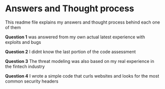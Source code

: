 # Answers and Thought process
This readme file explains my answers and thought process behind each one of them

**Question 1** was answered from my own actual latest experience with exploits and bugs

**Question 2** I didnt know the last portion of the code assessment

**Question 3** The threat modeling was also based on my real experience in the fintech industry

**Question 4** I wrote a simple code that curls websites and looks for the most common security headers
